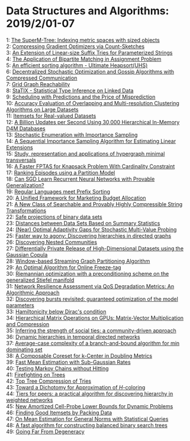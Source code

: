 # Data Structures and Algorithms: 2019/2/01-07  
1: [The SuperM-Tree: Indexing metric spaces with sized objects](https://doi.org/10.48550/arXiv.1901.11453)  
2: [Compressing Gradient Optimizers via Count-Sketches](https://doi.org/10.48550/arXiv.1902.00179)  
3: [An Extension of Linear-size Suffix Tries for Parameterized Strings](https://doi.org/10.48550/arXiv.1902.00216)  
4: [The Application of Bipartite Matching in Assignment Problem](https://doi.org/10.48550/arXiv.1902.00256)  
5: [An efficient sorting algorithm - Ultimate Heapsort(UHS)](https://doi.org/10.48550/arXiv.1902.00257)  
6: [Decentralized Stochastic Optimization and Gossip Algorithms with  Compressed Communication](https://doi.org/10.48550/arXiv.1902.00340)  
7: [Grid Graph Reachability](https://doi.org/10.48550/arXiv.1902.00488)  
8: [StaTIX - Statistical Type Inference on Linked Data](https://doi.org/10.48550/arXiv.1902.00490)  
9: [Scheduling with Predictions and the Price of Misprediction](https://doi.org/10.48550/arXiv.1902.00732)  
10: [Accuracy Evaluation of Overlapping and Multi-resolution Clustering  Algorithms on Large Datasets](https://doi.org/10.48550/arXiv.1902.01691)  
11: [Itemsets for Real-valued Datasets](https://doi.org/10.48550/arXiv.1902.00804)  
12: [A Billion Updates per Second Using 30,000 Hierarchical In-Memory D4M  Databases](https://doi.org/10.48550/arXiv.1902.00846)  
13: [Stochastic Enumeration with Importance Sampling](https://doi.org/10.48550/arXiv.1902.01698)  
14: [A Sequential Importance Sampling Algorithm for Estimating Linear  Extensions](https://doi.org/10.48550/arXiv.1902.01704)  
15: [Study, representation and applications of hypergraph minimal  transversals](https://doi.org/10.48550/arXiv.1902.00911)  
16: [A Faster FPTAS for Knapsack Problem With Cardinality Constraint](https://doi.org/10.48550/arXiv.1902.00919)  
17: [Ranking Episodes using a Partition Model](https://doi.org/10.48550/arXiv.1902.01002)  
18: [Can SGD Learn Recurrent Neural Networks with Provable Generalization?](https://doi.org/10.48550/arXiv.1902.01028)  
19: [Regular Languages meet Prefix Sorting](https://doi.org/10.48550/arXiv.1902.01088)  
20: [A Unified Framework for Marketing Budget Allocation](https://doi.org/10.48550/arXiv.1902.01128)  
21: [A New Class of Searchable and Provably Highly Compressible String  Transformations](https://doi.org/10.48550/arXiv.1902.01280)  
22: [Safe projections of binary data sets](https://doi.org/10.48550/arXiv.1902.01331)  
23: [Distances between Data Sets Based on Summary Statistics](https://doi.org/10.48550/arXiv.1902.01334)  
24: [(Near) Optimal Adaptivity Gaps for Stochastic Multi-Value Probing](https://doi.org/10.48550/arXiv.1902.01461)  
25: [Faster way to agony: Discovering hierarchies in directed graphs](https://doi.org/10.48550/arXiv.1902.01477)  
26: [Discovering Nested Communities](https://doi.org/10.48550/arXiv.1902.01483)  
27: [Differentially Private Release of High-Dimensional Datasets using the  Gaussian Copula](https://doi.org/10.48550/arXiv.1902.01499)  
28: [Window-based Streaming Graph Partitioning Algorithm](https://doi.org/10.48550/arXiv.1902.01543)  
29: [An Optimal Algorithm for Online Freeze-tag](https://doi.org/10.48550/arXiv.1902.01609)  
30: [Riemannian optimization with a preconditioning scheme on the generalized  Stiefel manifold](https://doi.org/10.48550/arXiv.1902.01635)  
31: [Network Resilience Assessment via QoS Degradation Metrics: An  Algorithmic Approach](https://doi.org/10.48550/arXiv.1902.01701)  
32: [Discovering bursts revisited: guaranteed optimization of the model  parameters](https://doi.org/10.48550/arXiv.1902.01727)  
33: [Hamiltonicity below Dirac's condition](https://doi.org/10.48550/arXiv.1902.01745)  
34: [Hierarchical Matrix Operations on GPUs: Matrix-Vector Multiplication and  Compression](https://doi.org/10.48550/arXiv.1902.01829)  
35: [Inferring the strength of social ties: a community-driven approach](https://doi.org/10.48550/arXiv.1902.01832)  
36: [Dynamic hierarchies in temporal directed networks](https://doi.org/10.48550/arXiv.1902.01873)  
37: [Average-case complexity of a branch-and-bound algorithm for min  dominating set](https://doi.org/10.48550/arXiv.1902.01874)  
38: [A Composable Coreset for k-Center in Doubling Metrics](https://doi.org/10.48550/arXiv.1902.01896)  
39: [Fast Mean Estimation with Sub-Gaussian Rates](https://doi.org/10.48550/arXiv.1902.01998)  
40: [Testing Markov Chains without Hitting](https://doi.org/10.48550/arXiv.1902.01999)  
41: [Firefighting on Trees](https://doi.org/10.48550/arXiv.1902.02159)  
42: [Top Tree Compression of Tries](https://doi.org/10.48550/arXiv.1902.02187)  
43: [Toward a Dichotomy for Approximation of $H$-coloring](https://doi.org/10.48550/arXiv.1902.02201)  
44: [Tiers for peers: a practical algorithm for discovering hierarchy in  weighted networks](https://doi.org/10.48550/arXiv.1903.02999)  
45: [New Amortized Cell-Probe Lower Bounds for Dynamic Problems](https://doi.org/10.48550/arXiv.1902.02304)  
46: [Finding Good Itemsets by Packing Data](https://doi.org/10.48550/arXiv.1902.02392)  
47: [On Mean Estimation for General Norms with Statistical Queries](https://doi.org/10.48550/arXiv.1902.02459)  
48: [A fast algorithm for constructing balanced binary search trees](https://doi.org/10.48550/arXiv.1902.02499)  
49: [Going Far From Degeneracy](https://doi.org/10.48550/arXiv.1902.02526)  